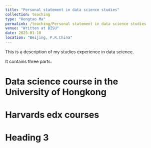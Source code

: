 ```yaml
---
title: "Personal statement in data science studies"
collection: teaching
type: "Hongtao Ma"
permalink: /teaching/Personal statement in data science studies
venue: "Written at BISU"
date: 2025-01-10
location: "Beijing, P.R.China"
---
```

This is a description of my studies experience in data science. 

It contains three parts:

Data science course in the University of Hongkong 
======

Harvards edx courses
======

Heading 3
======